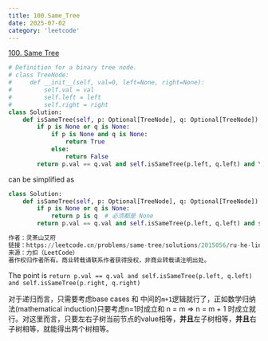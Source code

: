 ```yaml
---
title: 100.Same_Tree
date: 2025-07-02
category: 'leetcode'
---
```


[100. Same Tree](https://leetcode.cn/problems/same-tree/)

```python
# Definition for a binary tree node.
# class TreeNode:
#     def __init__(self, val=0, left=None, right=None):
#         self.val = val
#         self.left = left
#         self.right = right
class Solution:
    def isSameTree(self, p: Optional[TreeNode], q: Optional[TreeNode]) -> bool:
        if p is None or q is None:
            if p is None and q is None:
                return True
            else:
                return False
        return p.val == q.val and self.isSameTree(p.left, q.left) and \ self.isSameTree(p.right, q.right)
```

can be simplified as

```python
class Solution:
    def isSameTree(self, p: Optional[TreeNode], q: Optional[TreeNode]) -> bool:
        if p is None or q is None:
            return p is q  # 必须都是 None
        return p.val == q.val and self.isSameTree(p.left, q.left) and self.isSameTree(p.right, q.right)

作者：灵茶山艾府
链接：https://leetcode.cn/problems/same-tree/solutions/2015056/ru-he-ling-huo-yun-yong-di-gui-lai-kan-s-empk/
来源：力扣（LeetCode）
著作权归作者所有。商业转载请联系作者获得授权，非商业转载请注明出处。
```

The point is `return p.val == q.val and self.isSameTree(p.left, q.left) and self.isSameTree(p.right, q.right)`

对于递归而言，只需要考虑base cases 和 中间的`m+1`逻辑就行了，正如数学归纳法(mathematical induction)只要考虑n=1时成立和 n = m => n = m + 1 时成立就行。对这里而言，只要左右子树当前节点的value相等，**并且**左子树相等，**并且**右子树相等，就能得出两个树相等。
